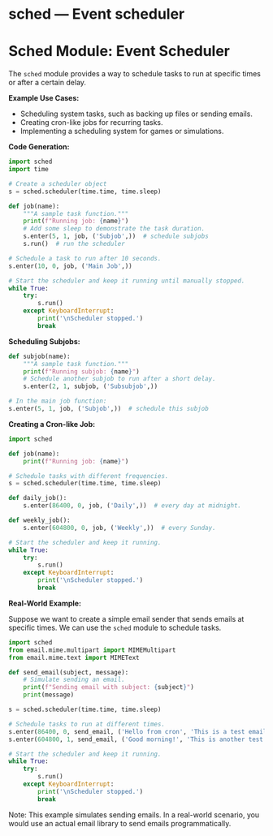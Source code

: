 # sched — Event scheduler

**Sched Module: Event Scheduler**
====================================

The `sched` module provides a way to schedule tasks to run at specific times or after a certain delay.

**Example Use Cases:**

*   Scheduling system tasks, such as backing up files or sending emails.
*   Creating cron-like jobs for recurring tasks.
*   Implementing a scheduling system for games or simulations.

**Code Generation:**
```python
import sched
import time

# Create a scheduler object
s = sched.scheduler(time.time, time.sleep)

def job(name):
    """A sample task function."""
    print(f"Running job: {name}")
    # Add some sleep to demonstrate the task duration.
    s.enter(5, 1, job, ('Subjob',))  # schedule subjobs
    s.run()  # run the scheduler

# Schedule a task to run after 10 seconds.
s.enter(10, 0, job, ('Main Job',))

# Start the scheduler and keep it running until manually stopped.
while True:
    try:
        s.run()
    except KeyboardInterrupt:
        print('\nScheduler stopped.')
        break
```

**Scheduling Subjobs:**

```python
def subjob(name):
    """A sample task function."""
    print(f"Running subjob: {name}")
    # Schedule another subjob to run after a short delay.
    s.enter(2, 1, subjob, ('Subsubjob',))

# In the main job function:
s.enter(5, 1, job, ('Subjob',))  # schedule this subjob
```

**Creating a Cron-like Job:**

```python
import sched

def job(name):
    print(f"Running job: {name}")

# Schedule tasks with different frequencies.
s = sched.scheduler(time.time, time.sleep)

def daily_job():
    s.enter(86400, 0, job, ('Daily',))  # every day at midnight.

def weekly_job():
    s.enter(604800, 0, job, ('Weekly',))  # every Sunday.

# Start the scheduler and keep it running.
while True:
    try:
        s.run()
    except KeyboardInterrupt:
        print('\nScheduler stopped.')
        break
```

**Real-World Example:**

Suppose we want to create a simple email sender that sends emails at specific times. We can use the `sched` module to schedule tasks.

```python
import sched
from email.mime.multipart import MIMEMultipart
from email.mime.text import MIMEText

def send_email(subject, message):
    # Simulate sending an email.
    print(f"Sending email with subject: {subject}")
    print(message)

s = sched.scheduler(time.time, time.sleep)

# Schedule tasks to run at different times.
s.enter(86400, 0, send_email, ('Hello from cron', 'This is a test email.'))  # every day at midnight.
s.enter(604800, 1, send_email, ('Good morning!', 'This is another test email.'))  # every Sunday.

# Start the scheduler and keep it running.
while True:
    try:
        s.run()
    except KeyboardInterrupt:
        print('\nScheduler stopped.')
        break
```

Note: This example simulates sending emails. In a real-world scenario, you would use an actual email library to send emails programmatically.

